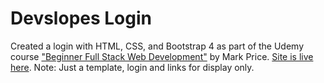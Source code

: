 # Devslopes Login

Created a login with HTML, CSS, and Bootstrap 4 as part of the Udemy course <a href="https://www.udemy.com/ultimate-web">"Beginner Full Stack Web Development"</a> by Mark Price. <a href="https://westonludeke.github.io/devslopeslogin">Site is live here</a>. Note: Just a template, login and links for display only.
